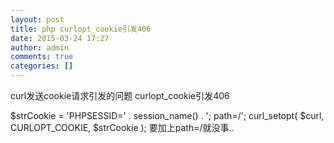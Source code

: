 ```yaml
---
layout: post
title: php curlopt_cookie引发406
date: 2015-03-24 17:27
author: admin
comments: true
categories: []
---
```

curl发送cookie请求引发的问题 
curlopt_cookie引发406

$strCookie = 'PHPSESSID=' . session_name() . '; path=/';
curl_setopt( $curl, CURLOPT_COOKIE, $strCookie );
要加上path=/就没事..
